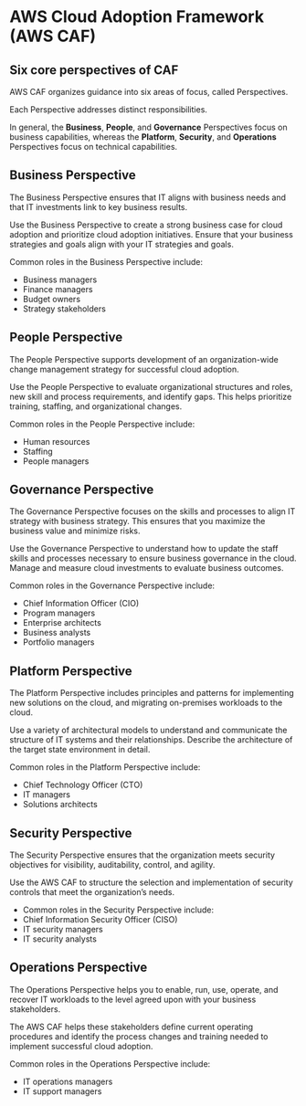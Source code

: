 # AWS Cloud Adoption Framework (AWS CAF)

## Six core perspectives of CAF

AWS CAF organizes guidance into six areas of focus, called Perspectives.

Each Perspective addresses distinct responsibilities.

In general, the **Business**, **People**, and **Governance** Perspectives focus on business capabilities, whereas the **Platform**, **Security**, and **Operations** Perspectives focus on technical capabilities.


## Business Perspective

The Business Perspective ensures that IT aligns with business needs and that IT investments link to key business results.

Use the Business Perspective to create a strong business case for cloud adoption and prioritize cloud adoption initiatives. Ensure that your business strategies and goals align with your IT strategies and goals.

Common roles in the Business Perspective include: 
- Business managers
- Finance managers
- Budget owners
- Strategy stakeholders


## People Perspective

The People Perspective supports development of an organization-wide change management strategy for successful cloud adoption.

Use the People Perspective to evaluate organizational structures and roles, new skill and process requirements, and identify gaps. This helps prioritize training, staffing, and organizational changes.

Common roles in the People Perspective include: 
- Human resources
- Staffing
- People managers


## Governance Perspective

The Governance Perspective focuses on the skills and processes to align IT strategy with business strategy. This ensures that you maximize the business value and minimize risks.

Use the Governance Perspective to understand how to update the staff skills and processes necessary to ensure business governance in the cloud. Manage and measure cloud investments to evaluate business outcomes.

Common roles in the Governance Perspective include: 

- Chief Information Officer (CIO)
- Program managers
- Enterprise architects
- Business analysts
- Portfolio managers


## Platform Perspective

The Platform Perspective includes principles and patterns for implementing new solutions on the cloud, and migrating on-premises workloads to the cloud.

Use a variety of architectural models to understand and communicate the structure of IT systems and their relationships. Describe the architecture of the target state environment in detail.

Common roles in the Platform Perspective include: 

- Chief Technology Officer (CTO)
- IT managers
- Solutions architects


## Security Perspective

The Security Perspective ensures that the organization meets security objectives for visibility, auditability, control, and agility. 

Use the AWS CAF to structure the selection and implementation of security controls that meet the organization’s needs.

- Common roles in the Security Perspective include: 
- Chief Information Security Officer (CISO)
- IT security managers
- IT security analysts


## Operations Perspective

The Operations Perspective helps you to enable, run, use, operate, and recover IT workloads to the level agreed upon with your business stakeholders.

The AWS CAF helps these stakeholders define current operating procedures and identify the process changes and training needed to implement successful cloud adoption.

Common roles in the Operations Perspective include: 

- IT operations managers
- IT support managers